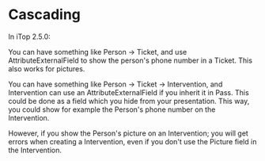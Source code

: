 

# Cascading

In iTop 2.5.0:

You can have something like Person -> Ticket, and use AttributeExternalField to show the person's phone number in a Ticket. 
This also works for pictures.

You can have something like Person -> Ticket -> Intervention, and Intervention can use an AttributeExternalField if you inherit it in Pass. 
This could be done as a field which you hide from your presentation. This way, you could show for example the Person's phone number on the Intervention.

However, if you show the Person's picture on an Intervention; you will get errors when creating a Intervention, even if you don't use the Picture field in the Intervention.
